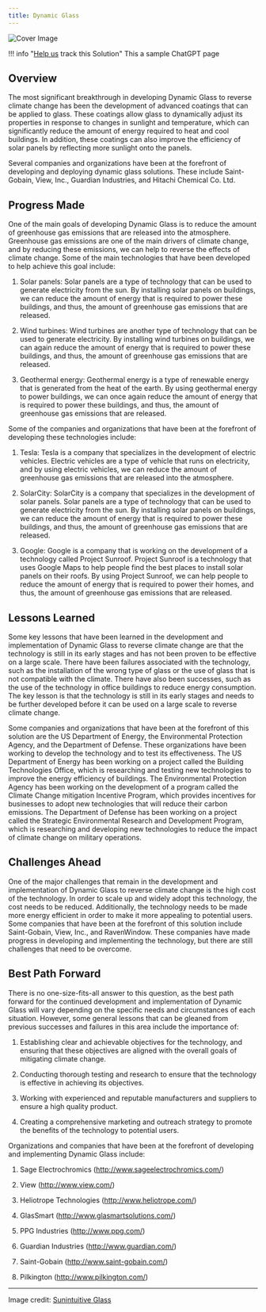 ```yaml
---
title: Dynamic Glass
---
```


![Cover Image](img/dynamic-glass.jpg)

!!! info "[Help us](../../contribute) track this Solution"
    This a sample ChatGPT page

## Overview

The most significant breakthrough in developing Dynamic Glass to reverse climate change has been the development of advanced coatings that can be applied to glass. These coatings allow glass to dynamically adjust its properties in response to changes in sunlight and temperature, which can significantly reduce the amount of energy required to heat and cool buildings. In addition, these coatings can also improve the efficiency of solar panels by reflecting more sunlight onto the panels.

Several companies and organizations have been at the forefront of developing and deploying dynamic glass solutions. These include Saint-Gobain, View, Inc., Guardian Industries, and Hitachi Chemical Co. Ltd.

## Progress Made

One of the main goals of developing Dynamic Glass is to reduce the amount of greenhouse gas emissions that are released into the atmosphere. Greenhouse gas emissions are one of the main drivers of climate change, and by reducing these emissions, we can help to reverse the effects of climate change. Some of the main technologies that have been developed to help achieve this goal include:

1. Solar panels: Solar panels are a type of technology that can be used to generate electricity from the sun. By installing solar panels on buildings, we can reduce the amount of energy that is required to power these buildings, and thus, the amount of greenhouse gas emissions that are released.

2. Wind turbines: Wind turbines are another type of technology that can be used to generate electricity. By installing wind turbines on buildings, we can again reduce the amount of energy that is required to power these buildings, and thus, the amount of greenhouse gas emissions that are released.

3. Geothermal energy: Geothermal energy is a type of renewable energy that is generated from the heat of the earth. By using geothermal energy to power buildings, we can once again reduce the amount of energy that is required to power these buildings, and thus, the amount of greenhouse gas emissions that are released.

Some of the companies and organizations that have been at the forefront of developing these technologies include:

1. Tesla: Tesla is a company that specializes in the development of electric vehicles. Electric vehicles are a type of vehicle that runs on electricity, and by using electric vehicles, we can reduce the amount of greenhouse gas emissions that are released into the atmosphere.

2. SolarCity: SolarCity is a company that specializes in the development of solar panels. Solar panels are a type of technology that can be used to generate electricity from the sun. By installing solar panels on buildings, we can reduce the amount of energy that is required to power these buildings, and thus, the amount of greenhouse gas emissions that are released.

3. Google: Google is a company that is working on the development of a technology called Project Sunroof. Project Sunroof is a technology that uses Google Maps to help people find the best places to install solar panels on their roofs. By using Project Sunroof, we can help people to reduce the amount of energy that is required to power their homes, and thus, the amount of greenhouse gas emissions that are released.

## Lessons Learned

Some key lessons that have been learned in the development and implementation of Dynamic Glass to reverse climate change are that the technology is still in its early stages and has not been proven to be effective on a large scale. There have been failures associated with the technology, such as the installation of the wrong type of glass or the use of glass that is not compatible with the climate. There have also been successes, such as the use of the technology in office buildings to reduce energy consumption. The key lesson is that the technology is still in its early stages and needs to be further developed before it can be used on a large scale to reverse climate change.

Some companies and organizations that have been at the forefront of this solution are the US Department of Energy, the Environmental Protection Agency, and the Department of Defense. These organizations have been working to develop the technology and to test its effectiveness. The US Department of Energy has been working on a project called the Building Technologies Office, which is researching and testing new technologies to improve the energy efficiency of buildings. The Environmental Protection Agency has been working on the development of a program called the Climate Change mitigation Incentive Program, which provides incentives for businesses to adopt new technologies that will reduce their carbon emissions. The Department of Defense has been working on a project called the Strategic Environmental Research and Development Program, which is researching and developing new technologies to reduce the impact of climate change on military operations.

## Challenges Ahead

One of the major challenges that remain in the development and implementation of Dynamic Glass to reverse climate change is the high cost of the technology. In order to scale up and widely adopt this technology, the cost needs to be reduced. Additionally, the technology needs to be made more energy efficient in order to make it more appealing to potential users. Some companies that have been at the forefront of this solution include Saint-Gobain, View, Inc., and RavenWindow. These companies have made progress in developing and implementing the technology, but there are still challenges that need to be overcome.

## Best Path Forward

There is no one-size-fits-all answer to this question, as the best path forward for the continued development and implementation of Dynamic Glass will vary depending on the specific needs and circumstances of each situation. However, some general lessons that can be gleaned from previous successes and failures in this area include the importance of:

1. Establishing clear and achievable objectives for the technology, and ensuring that these objectives are aligned with the overall goals of mitigating climate change.

2. Conducting thorough testing and research to ensure that the technology is effective in achieving its objectives.

3. Working with experienced and reputable manufacturers and suppliers to ensure a high quality product.

4. Creating a comprehensive marketing and outreach strategy to promote the benefits of the technology to potential users.

Organizations and companies that have been at the forefront of developing and implementing Dynamic Glass include:

1. Sage Electrochromics (http://www.sageelectrochromics.com/)

2. View (http://www.view.com/)

3. Heliotrope Technologies (http://www.heliotrope.com/)

4. GlasSmart (http://www.glasmartsolutions.com/)

5. PPG Industries (http://www.ppg.com/)

6. Guardian Industries (http://www.guardian.com/)

7. Saint-Gobain (http://www.saint-gobain.com/)

8. Pilkington (http://www.pilkington.com/)

---

Image credit: [Sunintuitive Glass](https://suntuitiveglass.com/what-is-dynamic-glass/)
